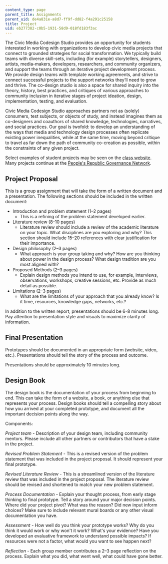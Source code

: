 ```yaml
---
content_type: page
parent_title: Assignments
parent_uid: de4a831e-a8d7-ff9f-dd82-f4a291c25158
title: Project
uid: eb277382-c0b5-1931-58d9-018fd183f3ac
---
```


The Civic Media Codesign Studio provides an opportunity for students interested in working with organizations to develop civic media projects that connect to grounded strategies for social transformation. We typically build teams with diverse skill-sets, including (for example) storytellers, designers, artists, media-makers, developers, researchers, and community organizers, and support the teams through an iterative project development process. We provide design teams with template working agreements, and strive to connect successful projects to the support networks they’ll need to grow and thrive. The co-design studio is also a space for shared inquiry into the theory, history, best practices, and critiques of various approaches to community inclusion in iterative stages of project ideation, design, implementation, testing, and evaluation.

Civic Media Codesign Studio approaches partners not as (solely) consumers, test subjects, or objects of study, and instead imagines them as co-designers and coauthors of shared knowledge, technologies, narratives, and social practices. Our goal is twofold: to develop an understanding of the ways that media and technology design processes often replicate existing power inequalities, while at the same time, moving beyond critique to travel as far down the path of community co-creation as possible, within the constraints of any given project.

Select examples of student projects may be seen on the [class website](https://civiccodesign.mit.edu/Projects). Many projects continue at the [People's Republic Governance Network](https://collabgov.mit.edu/). 

Project Proposal
----------------

This is a group assignment that will take the form of a written document and a presentation. The following sections should be included in the written document:

*   Introduction and problem statement (1–2 pages)
    *   This is a refining of the problem statement developed earlier.
*   Literature review (8–10 pages)
    *   Literature review should include a review of the academic literature on your topic. What disciplines are you exploring and why? This section should include 15–20 references with clear justification for their importance.
*   Design philosophy (2–3 pages)
    *   What approach is your group taking and why? How are you thinking about power in the design process? What design tradition are you most aligned with?
*   Proposed Methods (2–3 pages)
    *   Explain design methods you intend to use, for example, interviews, observations, workshops, creative sessions, etc. Provide as much detail as possible.
*   Limitations (2–3 pages)
    *   What are the limitations of your approach that you already know? Is it time, resources, knowledge gaps, networks, etc.?

In addition to the written report, presentations should be 6-8 minutes long. Pay attention to presentation style and visuals to maximize clarity of information.

Final Presentation
------------------

Prototypes should be documented in an appropriate form (website, video, etc.). Presentations should tell the story of the process and outcome.

Presentations should be approximately 10 minutes long.

Design Book
-----------

The design book is the documentation of your process from beginning to end. This can take the form of a website, a book, or anything else that represents your process. Design books should tell a compelling story about how you arrived at your completed prototype, and document all the important decision points along the way.

Components:

_Project team_ - Description of your design team, including community mentors. Please include all other partners or contributors that have a stake in the project.

_Revised Problem Statement_ - This is a revised version of the problem statement that was included in the project proposal. It should represent your final prototype.

_Revised Literature Review_ - This is a streamlined version of the literature review that was included in the project proposal. The literature review should be revised and shortened to match your new problem statement.

_Process Documentation_ - Explain your thought process, from early stage thinking to final prototype. Tell a story around your major decision points. Where did your project pivot? What was the reason? Did new input inform choices? Make sure to include relevant mural boards or any other visual documentation you have.

_Assessment_ - How well do you think your prototype works? Why do you think it would work or why won't it work? What's your evidence? Have you developed an evaluative framework to understand possible impacts? If resources were not a factor, what would you want to see happen next?

_Reflection_ - Each group member contributes a 2–3 page reflection on the process. Explain what you did, what went well, what could have gone better.